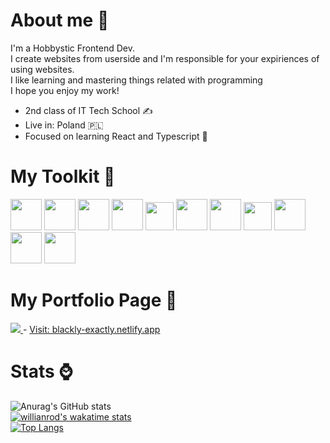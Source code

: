 # About me 👤

I'm a Hobbystic Frontend Dev.<br/> 
I create websites from userside and I'm responsible for your expiriences of using websites. <br/>
I like learning and mastering things related with programming<br/>
I hope you enjoy my work!<br/>

- 2nd class of IT Tech School ✍
- Live in: Poland 🇵🇱
- Focused on learning React and Typescript 👀

# My Toolkit 🔨
<p align="left">
<img src="https://upload.wikimedia.org/wikipedia/commons/thumb/9/9a/Visual_Studio_Code_1.35_icon.svg/1024px-Visual_Studio_Code_1.35_icon.svg.png" width="50"/>
<img src="https://upload.wikimedia.org/wikipedia/commons/thumb/a/a7/React-icon.svg/1280px-React-icon.svg.png" width="50"/>
<img src="https://miro.medium.com/max/816/1*TpbxEQy4ckB-g31PwUQPlg.png" width="50"/>
<img src="https://upload.wikimedia.org/wikipedia/commons/thumb/3/38/HTML5_Badge.svg/600px-HTML5_Badge.svg.png" width="50"/>
<img src="https://upload.wikimedia.org/wikipedia/commons/thumb/d/d5/CSS3_logo_and_wordmark.svg/1200px-CSS3_logo_and_wordmark.svg.png" width="45"/>
<img src="https://www.styled-components.com/atom.png" width="50"/>
<img src="https://decodenatura.com/static/fb8aa1bb70c9925ce1ae22dc2711b343/nextjs-logo.png" width="50"/>
<img src="https://codingthesmartway.com/wp-content/uploads/2019/02/gatsby-logo.png" width="45"/>
<img src="https://upload.wikimedia.org/wikipedia/commons/thumb/9/96/Sass_Logo_Color.svg/1200px-Sass_Logo_Color.svg.png" width="50"/>
<img src="https://github.githubassets.com/images/modules/logos_page/GitHub-Mark.png" width="50"/>
<img src="https://upload.wikimedia.org/wikipedia/commons/thumb/d/db/Npm-logo.svg/800px-Npm-logo.svg.png" width="50"/>
</p>

# My Portfolio Page 📄
<a href="https://blackly-exactly.netlify.app">
 <img src="https://i.imgur.com/IbvdAxz.png"/>
</a>
- <a href="https://blackly-exactly.netlify.app">Visit: blackly-exactly.netlify.app</a>

# Stats ⌚

![Anurag's GitHub stats](https://github-readme-stats.vercel.app/api?username=BlacKlyExactly&show_icons=true&theme=synthwave)
<br/>
[![willianrod's wakatime stats](https://github-readme-stats.vercel.app/api/wakatime?username=BlacKlyExactly&theme=synthwave)](https://github.com/anuraghazra/github-readme-stats)
<br/>
[![Top Langs](https://github-readme-stats.vercel.app/api/top-langs/?username=BlacKlyExactly&theme=synthwave)](https://github.com/anuraghazra/github-readme-stats)


